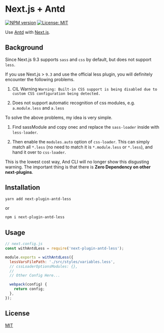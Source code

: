 # Next.js + Antd

<!--
[![Build Status][build-img]][build-url]
-->
[![NPM version][npm-img]][npm-url]
[![License: MIT][mit-img]][mit-url]

Use [Antd] with [Next.js].

## Background

Since Next.js 9.3 supports `sass` and `css` by default, but does not support `less`.

If you use Next.js > `9.3` and use the official less plugin, you will definitely encounter the following problems.

1. CIL Warning `Warning: Built-in CSS support is being disabled due to custom CSS configuration being detected.`

2. Does not support automatic recognition of css modules, e.g. `a.module.less` and `a.less`



 
To solve the above problems, my idea is very simple.

1. Find sassModule and copy onec and replace the `sass-loader` inside with `less-loader`. 

2. Then enable the `modules.auto` option of `css-loader`. This can simply match all `*.less` (no need to match it is `*.module.less` or `*.less`), and hand it over to `css-loader`.

This is the lowest cost way, And CLI will no longer show this disgusting warning. The important thing is that there is **Zero Dependency on other next-plugins**.



## Installation

```sh
yarn add next-plugin-antd-less
```
or
```sh
npm i next-plugin-antd-less
```

## Usage

```js
// next.config.js
const withAntdLess = require('next-plugin-antd-less');

module.exports = withAntdLess({
  lessVarsFilePath: './src/styles/variables.less',
  // cssLoaderOptionsModules: {},
  //
  // Other Config Here...

  webpack(config) {
    return config;
  },
});


```

## License

[MIT][mit-url]

<!-- links -->

[Next.js]: https://nextjs.org/
[Antd]: https://github.com/ant-design/ant-design/

<!-- badges -->

[mit-img]: https://img.shields.io/badge/License-MIT-blue.svg
[mit-url]: ./LICENSE
[npm-img]: https://img.shields.io/npm/v/next-plugin-antd-less.svg
[npm-url]: https://www.npmjs.com/package/next-plugin-antd-less

[build-img]: https://github.com/SolidZORO/next-plugin-antd-less/workflows/badge.svg
[build-url]: https://github.com/SolidZORO/next-plugin-antd-less/actions
